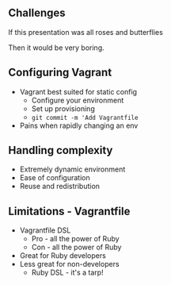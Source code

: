Challenges
----------

If this presentation was all roses and butterflies

Then it would be very boring.

Configuring Vagrant
-------------------

  * Vagrant best suited for static config
    * Configure your environment
    * Set up provisioning
    * `git commit -m 'Add Vagrantfile`
  * Pains when rapidly changing an env

Handling complexity
-------------------

  * Extremely dynamic environment
  * Ease of configuration
  * Reuse and redistribution

Limitations - Vagrantfile
-------------------------

  * Vagrantfile DSL
    * Pro - all the power of Ruby
    * Con - all the power of Ruby
  * Great for Ruby developers
  * Less great for non-developers
    * Ruby DSL - it's a tarp!
